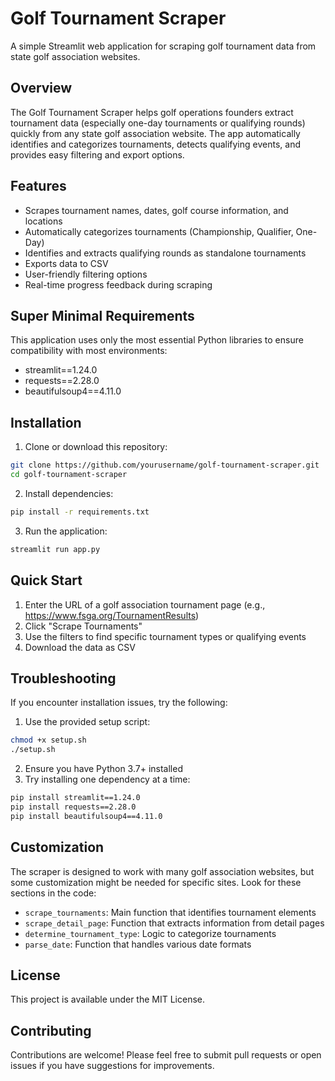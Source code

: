 # Golf Tournament Scraper

A simple Streamlit web application for scraping golf tournament data from state golf association websites.

## Overview

The Golf Tournament Scraper helps golf operations founders extract tournament data (especially one-day tournaments or qualifying rounds) quickly from any state golf association website. The app automatically identifies and categorizes tournaments, detects qualifying events, and provides easy filtering and export options.

## Features

- Scrapes tournament names, dates, golf course information, and locations
- Automatically categorizes tournaments (Championship, Qualifier, One-Day)
- Identifies and extracts qualifying rounds as standalone tournaments
- Exports data to CSV
- User-friendly filtering options
- Real-time progress feedback during scraping

## Super Minimal Requirements

This application uses only the most essential Python libraries to ensure compatibility with most environments:

- streamlit==1.24.0
- requests==2.28.0
- beautifulsoup4==4.11.0

## Installation

1. Clone or download this repository:
```bash
git clone https://github.com/yourusername/golf-tournament-scraper.git
cd golf-tournament-scraper
```

2. Install dependencies:
```bash
pip install -r requirements.txt
```

3. Run the application:
```bash
streamlit run app.py
```

## Quick Start

1. Enter the URL of a golf association tournament page (e.g., https://www.fsga.org/TournamentResults)
2. Click "Scrape Tournaments"
3. Use the filters to find specific tournament types or qualifying events
4. Download the data as CSV

## Troubleshooting

If you encounter installation issues, try the following:

1. Use the provided setup script:
```bash
chmod +x setup.sh
./setup.sh
```

2. Ensure you have Python 3.7+ installed
3. Try installing one dependency at a time:
```bash
pip install streamlit==1.24.0
pip install requests==2.28.0
pip install beautifulsoup4==4.11.0
```

## Customization

The scraper is designed to work with many golf association websites, but some customization might be needed for specific sites. Look for these sections in the code:

- `scrape_tournaments`: Main function that identifies tournament elements
- `scrape_detail_page`: Function that extracts information from detail pages
- `determine_tournament_type`: Logic to categorize tournaments
- `parse_date`: Function that handles various date formats

## License

This project is available under the MIT License.

## Contributing

Contributions are welcome! Please feel free to submit pull requests or open issues if you have suggestions for improvements.
